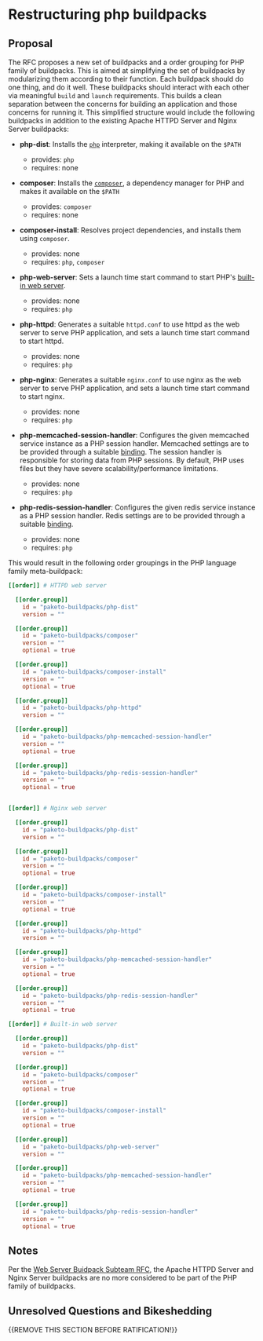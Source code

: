 # Restructuring php buildpacks

## Proposal

The RFC proposes a new set of buildpacks and a order grouping for PHP family of
buildpacks.  This is aimed at simplifying the set of buildpacks by modularizing
them according to their function. Each buildpack should do one thing, and do it
well. These buildpacks should interact with each other via meaningful `build`
and `launch` requirements. This builds a clean separation between the concerns
for building an application and those concerns for running it. This simplified
structure would include the following buildpacks in addition to the existing
Apache HTTPD Server and Nginx Server buildpacks:

* **php-dist**:
  Installs the [`php`](https://www.php.net) interpreter, making it available on the `$PATH`
  * provides: `php`
  * requires: none

* **composer**:
  Installs the [`composer`](https://getcomposer.org), a dependency manager for PHP and makes it available on the `$PATH`
  * provides: `composer`
  * requires: none

* **composer-install**:
  Resolves project dependencies, and installs them using `composer`.
  * provides: none
  * requires: `php`, `composer`

* **php-web-server**:
  Sets a launch time start command to start PHP's [built-in web
  server](https://www.php.net/manual/en/features.commandline.webserver.php).
  * provides: none
  * requires: `php`

* **php-httpd**:
  Generates a suitable `httpd.conf` to use httpd as the web server to serve PHP
  application, and sets a launch time start command to start httpd.
  * provides: none
  * requires: `php`

* **php-nginx**:
  Generates a suitable `nginx.conf` to use nginx as the web server to serve PHP
  application, and sets a launch time start command to start nginx.
  * provides: none
  * requires: `php`

* **php-memcached-session-handler**:
  Configures the given memcached service instance as a PHP session handler.
  Memcached settings are to be provided through a suitable
  [binding](https://paketo.io/docs/buildpacks/configuration/#bindings). The
  session handler is responsible for storing data from PHP sessions. By
  default, PHP uses files but they have severe scalability/performance
  limitations.

  * provides: none
  * requires: `php`

* **php-redis-session-handler**:
  Configures the given redis service instance as a PHP session handler.  Redis
  settings are to be provided through a suitable
  [binding](https://paketo.io/docs/buildpacks/configuration/#bindings).

  * provides: none
  * requires: `php`


This would result in the following order groupings in the PHP language family meta-buildpack:

```toml
[[order]] # HTTPD web server

  [[order.group]]
    id = "paketo-buildpacks/php-dist"
    version = ""

  [[order.group]]
    id = "paketo-buildpacks/composer"
    version = ""
    optional = true

  [[order.group]]
    id = "paketo-buildpacks/composer-install"
    version = ""
    optional = true

  [[order.group]]
    id = "paketo-buildpacks/php-httpd"
    version = ""

  [[order.group]]
    id = "paketo-buildpacks/php-memcached-session-handler"
    version = ""
    optional = true

  [[order.group]]
    id = "paketo-buildpacks/php-redis-session-handler"
    version = ""
    optional = true


[[order]] # Nginx web server

  [[order.group]]
    id = "paketo-buildpacks/php-dist"
    version = ""

  [[order.group]]
    id = "paketo-buildpacks/composer"
    version = ""
    optional = true

  [[order.group]]
    id = "paketo-buildpacks/composer-install"
    version = ""
    optional = true

  [[order.group]]
    id = "paketo-buildpacks/php-httpd"
    version = ""

  [[order.group]]
    id = "paketo-buildpacks/php-memcached-session-handler"
    version = ""
    optional = true

  [[order.group]]
    id = "paketo-buildpacks/php-redis-session-handler"
    version = ""
    optional = true

[[order]] # Built-in web server

  [[order.group]]
    id = "paketo-buildpacks/php-dist"
    version = ""

  [[order.group]]
    id = "paketo-buildpacks/composer"
    version = ""
    optional = true

  [[order.group]]
    id = "paketo-buildpacks/composer-install"
    version = ""
    optional = true

  [[order.group]]
    id = "paketo-buildpacks/php-web-server"
    version = ""

  [[order.group]]
    id = "paketo-buildpacks/php-memcached-session-handler"
    version = ""
    optional = true

  [[order.group]]
    id = "paketo-buildpacks/php-redis-session-handler"
    version = ""
    optional = true
```

## Notes

Per the [Web Server Buidpack Subteam
RFC](https://github.com/paketo-buildpacks/rfcs/blob/master/accepted/0006-web-servers.md),
the Apache HTTPD Server and Nginx Server buildpacks are no more considered to
be part of the PHP family of buildpacks.


## Unresolved Questions and Bikeshedding

{{REMOVE THIS SECTION BEFORE RATIFICATION!}}
